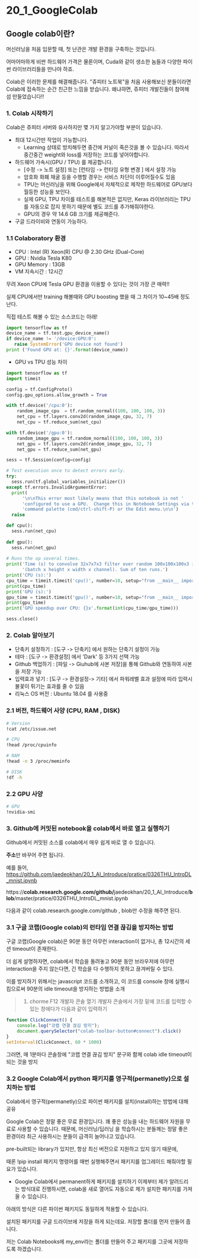 # 20_1_GoogleColab
## Google colab이란?
머신러닝을 처음 입문할 때, 첫 난관은 개발 환경을 구축하는 것입니다.

어마어마하게 비싼 하드웨어 가격은 물론이며, Cuda와 같이 생소한 놈들과 다양한 파이썬 라이브러리들을 만나야 하죠.

Colab은 이러한 문제를 해결해줍니다. "쥬피터 노트북"을 처음 사용해보신 분들이라면 Colab에 접속하는 순간 친근한 느낌을 받습니다.
왜냐햐면, 쥬피터 개발진들이 참여해섬 만들었습니다!!

### 1. Colab 시작하기
Colab은 쥬피터 서버와 유사하지만 몇 가지 알고가야할 부분이 있습니다.
* 최대 12시간만 작업이 가능합니다.
  * Learning 상태로 방치해두면 중간에 커널이 죽은것을 볼 수 있습니다. 따라서 중간중간 weight와 loss를 저장하는 코드를 넣어야합니다.
* 하드웨어 가속시(GPU / TPU) 를 제공합니다.
  * [수정 -> 노트 설정] 또는 [런타임 -> 런타임 유형 변경 ] 에서 설정 가능
  * 암호화 화폐 채굴 등을 수행할 경우는 서비스 차단이 이루어질수도 있음
  * TPU는 머신러닝을 위해 Google에서 자체적으로 제작한 하드웨어로 GPU보다 월등한 성능을 보인다.
  * 실제 GPU, TPU 차이를 테스트를 해본적은 없지만, Keras 라이브러리는 TPU를 자동으로 잡지 못하기 때문에 별도 코드를 추가해줘야한다.
  * GPU의 경우 약 14.6 GB 크기를 제공해준다.
* 구글 드라이비와 연동이 가능하다.

### 1.1 Colaboratory 환경
* CPU : Intel (R) Xeon(R) CPU @ 2.30 GHz (Dual-Core)
* GPU : Nvidia Tesla K80
* GPU Memory : 13GB
* VM 지속시간 : 12시간

무려 Xeon CPU에 Tesla GPU 환경을 이용할 수 있다는 것이 가장 큰 매력!!

실제 CPU에서만 training 해볼때와 GPU boosting 했을 때 그 차이가 10~45배 정도 난다.

직접 테스트 해볼 수 있는 소스코드는 아래!

```python
import tensorflow as tf
device_name = tf.test.gpu_device_name()
if device_name != '/device:GPU:0':
   raise SystemError('GPU device not found')
print ('Found GPU at: {}'.format(device_name))
```
* GPU vs TPU 성능 차이 
```python
import tensorflow as tf
import timeit

config = tf.ConfigProto()
config.gpu_options.allow_growth = True

with tf.device('/cpu:0'):
    random_image_cpu  = tf.random_normal((100, 100, 100, 3))
    net_cpu = tf.layers.conv2d(random_image_cpu, 32, 7)
    net_cpu = tf.reduce_sum(net_cpu)

with tf.device('/gpu:0'):
    random_image_gpu = tf.random_normal((100, 100, 100, 3))
    net_gpu = tf.layers.conv2d(random_image_gpu, 32, 7)
    net_gpu = tf.reduce_sum(net_gpu)

sess = tf.Session(config=config)

# Test execution once to detect errors early.
try:
  sess.run(tf.global_variables_initializer())
except tf.errors.InvalidArgumentError:
  print(
      '\n\nThis error most likely means that this notebook is not '
      'configured to use a GPU.  Change this in Notebook Settings via the '
      'command palette (cmd/ctrl-shift-P) or the Edit menu.\n\n')
  raise

def cpu():
  sess.run(net_cpu)
  
def gpu():
  sess.run(net_gpu)
  
# Runs the op several times.
print('Time (s) to convolve 32x7x7x3 filter over random 100x100x100x3 images '
      '(batch x height x width x channel). Sum of ten runs.')
print('CPU (s):')
cpu_time = timeit.timeit('cpu()', number=10, setup="from __main__ import cpu")
print(cpu_time)
print('GPU (s):')
gpu_time = timeit.timeit('gpu()', number=10, setup="from __main__ import gpu")
print(gpu_time)
print('GPU speedup over CPU: {}x'.format(int(cpu_time/gpu_time)))

sess.close()

```

### 2. Colab 알아보기
* 단축키 설정하기 : [도구 -> 단축키] 에서 원하는 단축기 설정이 가능
* 테마 : [도구 -> 환경설정] 에서 'Dark' 등 3가지 선택 가능
* Github 백업하기 : [파일 -> Giuhub에 사본 저장]을 통해 Github와 연동하여 사본을 저장 가능
* 입력효과 넣기 : [도구 -> 환경설정-> 기타] 에서 파워레벨 효과 설정에 따라 입력시 불꽃이 튀기는 효과를 줄 수 있음
* 리눅스 OS 버전 : Ubuntu 18.04 를 사용중

### 2.1 버전, 하드웨어 사양 (CPU, RAM , DISK)
```bash
# Version
!cat /etc/issue.net

# CPU
!head /proc/cpuinfo

# RAM
!head -n 3 /proc/meminfo

# DISK
!df -h
```

### 2.2 GPU 사양
```bash
# GPU
!nvidia-smi
```

### 3. Github에 커밋된 notebook을 colab에서 바로 열고 실행하기
Github에서 커밋된 소스를 colab에서 매우 쉽게 바로 열 수 있습니다.

<strong>주소</strong>만 바꾸어 주면 됩니다.

예를 들어,
https://github.com/jaedeokhan/20_1_AI_Introduce/pratice/0326THU_IntroDL_mnist.ipynb

https://<strong>colab.research.google.com/github/</strong>jaedeokhan/20_1_AI_Introduce/<strong>blob</strong>/master/pratice/0326THU_IntroDL_mnist.ipynb

다음과 같이 colab.research.google.com/github , blob만 수정을 해주면 된다.

### 3.1 구글 코랩(Google colab)의 런타임 연결 끊김을 방지하는 방법
구글 코랩(Google colab)은 90분 동안 아무런 interaction이 없거나, 총 12시간의 세션 timeout이 존재한다.

더 쉽게 설명하자면, colab에서 학습을 돌려놓고 90분 동안 브라우저에 아무런 interaction을 주지 않는다면, 긴 학습을 다 수행하지 못하고 끊겨버릴 수 있다.

이를 방지하기 위해서는 javascript 코드를 소개하고, 이 코드를 console 창에 실행시킴으로써 90분의 idle timeout을 방지하는 방법을 소개

> 1. chorme F12 개발자 콘솔 열기
개발자 콘솔에서 가장 밑에 코드를 입력할 수 있는 창에다가 다음과 같이 입력하기

```javascript
function ClickConnect() {
    console.log("코랩 연결 끊김 방지");
    document.querySelector("colab-toolbar-button#connect").click()
}
setInterval(ClickConnect, 60 * 1000)
```
그러면, 매 1분마다 콘솔창에 "코랩 연결 끊김 방지" 문구와 함께 <storng>colab idle timeout이 되는 것을 방지</strong>

### 3.2 Google Colab에서 python 패키지를 영구적(permanetly)으로 설치하는 방법
Colab에서 영구적(permanetly)으로 파이썬 패키지를 설치(install)하는 방법에 대해 공유

Google Colab은 정말 좋은 무료 환경입니다. 꽤 좋은 성능을 내는 하드웨어 자원을 무료로 사용할 수 있습니다. 때문에, 머신러닝/딥러닝 을 학습하시는 분들께는 정말 좋은 환경이라 최근 사용하시는 분들이 급격히 늘어나고 있습니다.

pre-built되는 library가 있지만, 항상 최신 버전으로 지원하고 있지 않기 때문에,

때론 !pip install 패키지 명령어를 매번 실행해주면서 패키지를 업그레이드 해줘야할 필요가 있습니다.

* Google Colab에서 permanent하게 패키지를 설치하기
이제부터 제가 알려드리는 방식대로 진행하시면, colab을 새로 열어도 자동으로 제가 설치한 패키지를 가져올 수 있습니다.

아래의 방식은 다른 파이썬 패키지도 동일하게 적용할 수 있습니다.

설치된 패키지를 구글 드라이브에 저장을 하게 되는데요. 저장할 폴더를 먼저 만들어 줍니다.

저는 Colab Notebooks에 my_env라는 폴더를 만들어 주고 패키지를 그곳에 저장하도록 하겠습니다.












